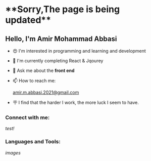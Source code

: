    <h1>**Sorry,The page is being updated**</h1>
   <h2>Hello, I'm Amir Mohammad Abbasi</h2>
   
- 😍 I'm interested in programming and learning and development
- 📖 I'm currently completing React & Jqourey
- 💭 Ask me about the **front end**
- 📫 How to reach me:

    amir.m.abbasi.2021@gmail.com
- 🪧 I find that the harder I work, the more luck I seem to have.

<h3>Connect with me:</h3>
   <i>test!</i>
   

<h3>Languages and Tools:</h3>
<i>images</i>




   

<!---
AmirMohammadAbbasii/AmirMohammadAbbasii is a ✨ special ✨ repository because its `README.md` (this file) appears on your GitHub profile.
You can click the Preview link to take a look at your changes.
--->
